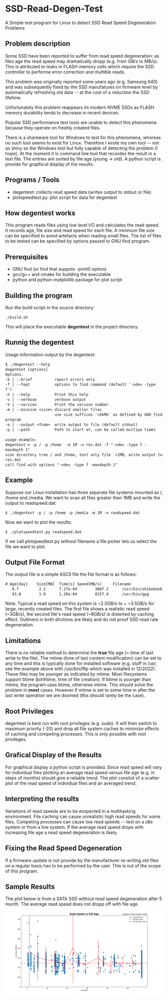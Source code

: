# SSD-Read-Degen-Test
A Simple test program for Linux to detect SSD Read Speed Degeneration Problems

## Problem description
Some SSD have been reported to suffer from read speed degeneration: as files age the read speed may dramatically dropp (e.g. from GB/s to MB/s). This is attributed to leaks in FLASH memory cells which require the SSD controller to performe error correction and multible reads. 

This problem was originally reported some years ago (e.g. Samsung 840) and was subsequently fixed by the SSD manufatures on firmware level by automatically refreshing old data -- at the cost of a reduction the SSD lifetime.

Unfortunately this problem reappears im modern NVME SSDs as FLASH memory durability tends to decrease in recent devices. 

Popular SSD performance test tools are unable to detect this phenomena because they operate on freshly created files.

There is a shareware tool for Windows to test for this phenomena, whereas no such tool seems to exist for Linux. Therefore I wrote my own tool -- not as shiny as the Windows tool but fully capable of detecting the problem (I hope). At the moment it is command line tool that recordes the result in a text file. The entries are sorted by file age (young -> old). A python script is provide for graphical display of the results.

## Programs / Tools
- degentest:        collects read speed data (writes output to stdout or file)
- plotspeedtest.py: plot script for data for degentest 

## How degentest works
This program reads files using low level I/O and calculates the read speed. It records age, file size and read speed for each file. A minimum file size can be specified to aviod artefacts when reading small files. The list of files to be tested can be specified by options passed to GNU find program.

## Prerequisites
- GNU find (or find that suppots -print0 option)
- gcc/g++ and cmake for building the executable
- python and python-matplotlib package for plot script

## Building the program
Run the build script in the source directory:

    ./build.sh
This will place the executable **degentest** in the project directory.

## Runnig the degentest
Usage information output by the degentest:

    $ ./degentest --help
    degentest [options]
    Options:
    -b | --brief          report errors only
    -f | --fopt           options to find command (default '-xdev -type f')
    -h | --help           Print this help
    -v | --verbose        verbose output
    -V | --version        Print the version number
    -m | --minsize <size> discard smaller files
                          use size suffices 'cbkMG' as defined by GNU find program
    -o | --output <fnam>  write output to file (default stdout)
    -p | --path           Path to start at, can be called multipe times

    usage example:
    degentest-v -p / -p /home  -m 1M -o res.dat -f "-xdev -type f -maxdepth 1"
    scan directory tree / and /home, test only file  >1MB, write output to res.dat
    call find with options "-xdev -type f -maxdepth 1"

## Example
Suppose our Linux installation has three separate file systems mounted as /, /home and /media. We want to scan all files greater then 1MB and write the output to readspeed.dat:

    $ ./degentest -p / -p /home -p /media -m 1M -o readspeed.dat
Now we want to plot the results:

    $ ./plotspeedtest.py readspeed.dat
If we call plotspeedtest.py without filename a file picker lets us select the file we want to plot.

## Output File Format
The output file is a simple ASCII file the file format is as follows:

    # Age[day]	  Size[MB]	Time[s]	Speed[MB/s]		Filename
       0.7	       2.2	    7.27e-04	    3087.2		/usr/bin/shiboken6
       43.8	       1.0	    1.26e-04	    8157.4		/usr/bin/gpg

Note: Typical a read speed on this system is ~2.5GB/s to ~ ~3.5GB/s for large, recently created files. The first file shows a realistic read speed (~3GB/s), the second file's read speed (~8GB/s) is distorted by caching effect. Outliners in both dirctions are likely and do not proof SSD read rate degeneration.


## Limitations 
There is no reliable method to determine the **true** file age (= time of last write to the file). The mtime (time of last content modification) can be set to any time and this is typically done for installed software (e.g. stuff in /usr, see the example above with /usr/bin/lftp which was installed in 12/2022). These files may be younger as indicated by mtime. Most filesystems support btime (birthtime, time of file creation). If btime is younger than mtime, the program uses btime, otherwise mtime. This should solve the problem in **most** cases. However if mtime is set to some time in after the last write operation we are doomed (this should rarely be the case). 

## Root Privileges
degentest is best run with root privileges (e.g. sudo). It will then switch to maximum priority (-20) and drop all file system caches to minimize effects of caching and competing processes. This is only possible with root privileges. 

## Grafical Display of the Results
For graphical display a python script is provided. Since read speed will vary for individual files plotting an average read speed versus file age (e.g. in steps of months) should give a reliable trend. The plot constist of a scatter plot of the read speed of individual files and an averaged trend. 

## Interpreting the results
Variations of read speeds are to be exspected in a multitasking environment. File caching can cause unrealistic high read speeds for some files. Competing processes can cause low read speeds -- test on a idle system or from a live system. If the average read speed drops with increasing file age a read speed degeneration is likely.

## Fixing the Read Speed Degeneration
If a firmware update is not provide by the manufacturer re-writing old files on a regular basis has to be performed by the user. This is out of the scope of this program.

## Sample Results
The plot below is from a SATA SSD without read speed degeneration after 5 month. The average read spead does not dropp off with file age.
![Good SSD](good_ssd.png)
